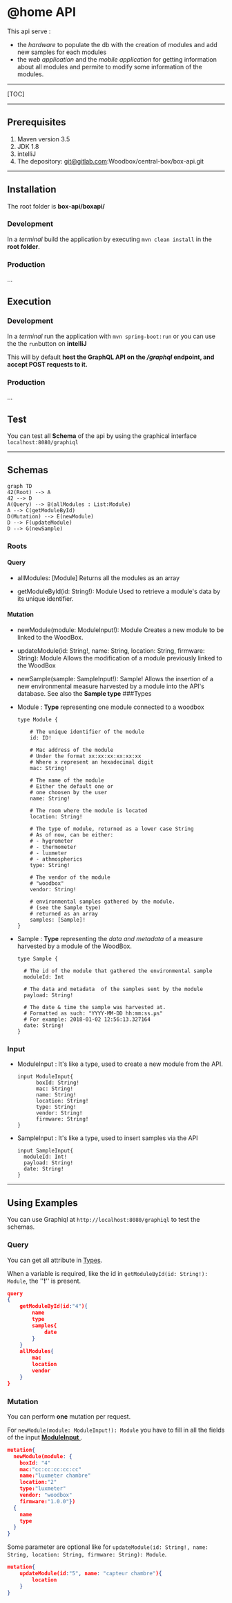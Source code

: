 # @home API

This api serve :

- the *hardware* to populate the db with the creation of modules and add new samples for each modules
- the *web application* and the *mobile application* for getting information about all modules and permite to modify some information of the modules.

---

[TOC]

---

## Prerequisites

1. Maven version 3.5
2. JDK 1.8
3. intelliJ
4. The depository: git@gitlab.com:Woodbox/central-box/box-api.git

---

## Installation

The root folder is **box-api/boxapi/**

### Development

In a *terminal* build the application by executing `mvn clean install`  in the **root folder**.

### Production

...

## Execution

### Development

In a *terminal* run the application with `mvn spring-boot:run` or you can use the the `run`button on **intelliJ**

This will by default **host the GraphQL API on the */graphql* endpoint, and accept POST requests to it.**

### Production

...

## Test

You can test all **Schema** of the api by using the graphical interface `localhost:8080/graphiql`

---

## Schemas

```mermaid
graph TD
42(Root) --> A
42 --> D
A(Query) --> B(allModules : List:Module)
A --> C(getModuleById)
D(Mutation) --> E(newModule)
D --> F(updateModule)
D --> G(newSample)
```

### Roots
#### Query
- allModules: [Module]
  Returns all the modules as an array

- getModuleById(id: String!): Module
  Used to retrieve a module's data by its unique identifier.
#### Mutation
- newModule(module: ModuleInput!): Module
  Creates a new module to be linked to the WoodBox.

- updateModule(id: String!, name: String, location: String, firmware: String): Module
  Allows the modification of a module previously linked to the WoodBox

- newSample(sample: SampleInput!): Sample!
  Allows the insertion of a new environmental measure harvested by a module into the API's database. See also the **Sample type**
###Types

- Module : **Type** representing one module connected to a woodbox

  ```
  type Module {

      # The unique identifier of the module
      id: ID!

      # Mac address of the module
      # Under the format xx:xx:xx:xx:xx:xx
      # Where x represent an hexadecimal digit
      mac: String!

      # The name of the module
      # Either the default one or
      # one choosen by the user
      name: String!

      # The room where the module is located
      location: String!

      # The type of module, returned as a lower case String
      # As of now, can be either:
      # - hygrometer
      # - thermometer
      # - luxmeter
      # - athmospherics
      type: String!

      # The vendor of the module
      # "woodbox"
      vendor: String!

      # environmental samples gathered by the module.
      # (see the Sample type)
      # returned as an array
      samples: [Sample]!
  }
  ```

- Sample : **Type** representing the *data and metadata* of a measure harvested by a module of the WoodBox.

  ```
  type Sample {

    # The id of the module that gathered the environmental sample
    moduleId: Int

    # The data and metadata  of the samples sent by the module
    payload: String!

    # The date & time the sample was harvested at.
    # Formatted as such: "YYYY-MM-DD hh:mm:ss.µs"
    # For example: 2018-01-02 12:56:13.327164
    date: String!
  }
  ```
### Input

- ModuleInput : It's like a type, used to create a new module from the API.
  
  ```
  input ModuleInput{
    	boxId: String!
    	mac: String!
    	name: String!
    	location: String!
    	type: String!
    	vendor: String!
    	firmware: String!
  }
  ```
- SampleInput : It's like a type, used to insert samples via the API
  
  ```
  input SampleInput{
  	moduleId: Int!
  	payload: String!
  	date: String!
  }
  ```

---

##  Using Examples

You can use Graphiql at `http://localhost:8080/graphiql` to test the schemas.

### Query

You can get all attribute in [Types](#types).

When a variable is required, like the id in `getModuleById(id: String!): Module`, the ''**!**'' is present.

```json
query
{
  	getModuleById(id:"4"){
  		name
    	type
    	samples{
    		date
    	}
  	}
    allModules{
   		mac
    	location
    	vendor
  	}
}
```

### Mutation

You can perform **one** mutation per request.

For `newModule(module: ModuleInput!): Module` you have to fill in all the fields of the input [**ModuleInput** ](#input).

```json
mutation{
  newModule(module: {
    boxId: "4"
    mac:"cc:cc:cc:cc:cc"
    name:"luxmeter chambre"
    location:"2"
    type:"luxmeter"
    vendor: "woodbox"
    firmware:"1.0.0"})
  {
    name
    type
  }
}
```

Some parameter are optional like for `updateModule(id: String!, name: String, location: String, firmware: String): Module`.

```json
mutation{
	updateModule(id:"5", name: "capteur chambre"){
  		location
	}
}
```

